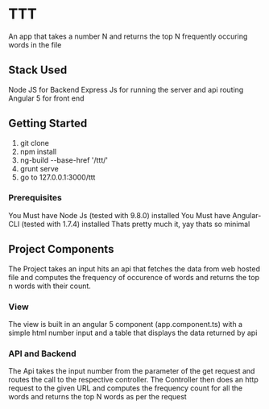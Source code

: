 # TTT

An app that takes a number N and returns the top N frequently occuring words in the file

## Stack Used
Node JS for Backend
Express Js for running the server and api routing
Angular 5 for front end


## Getting Started

1) git clone
2) npm install
3) ng-build --base-href '/ttt/'
3) grunt serve
4) go to 127.0.0.1:3000/ttt

### Prerequisites

You Must have Node Js (tested with 9.8.0) installed
You Must have Angular-CLI (tested with 1.7.4) installed
Thats pretty much it, yay thats so minimal

## Project Components
The Project takes an input hits an api that fetches the data from web hosted file and computes the frequency of occurence of words and returns the top n words with their count.

### View 
The view is built in an angular 5 component (app.component.ts) with a simple html number input and a table that displays the data returned by api

### API and Backend
The Api takes the input number from the parameter of the get request and routes the call to the respective controller.
The Controller then does an http request to the given URL and computes the frequency count for all the words and returns the top N words as per the request